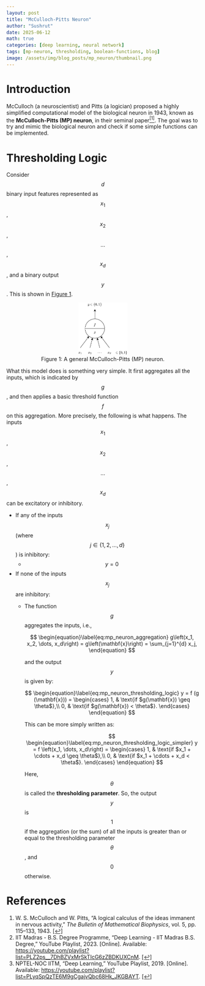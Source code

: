 ```yaml
---
layout: post
title: "McCulloch-Pitts Neuron"
author: "Sushrut"
date: 2025-06-12
math: true
categories: [deep learning, neural network]
tags: [mp-neuron, thresholding, boolean-functions, blog]
image: /assets/img/blog_posts/mp_neuron/thumbnail.png
---
```

# Introduction

McCulloch (a neuroscientist) and Pitts (a logician) proposed a highly simplified computational model of the biological neuron in 1943, known as the **McCulloch-Pitts (MP) neuron**, in their seminal paper<a id="cite1" href="#ref1"><sup>[1]</sup></a>. The goal was to try and mimic the biological neuron and check if some simple functions can be implemented.

# Thresholding Logic

Consider $$d$$ binary input features represented as $$x_1$$, $$x_2$$, $$\dots$$, $$x_d$$, and a binary output $$y$$. This is shown in [Figure 1](#fig-general-mp-neuron).

<figure id="fig-general-mp-neuron">
  <div style="text-align: center;">
    <img src="/assets/img/blog_posts/mp_neuron/general_mp_neuron.png" alt="A general McCulloch-Pitts (MP) neuron." style="width:30%">
  </div>
  <figcaption style="text-align: center;">Figure 1: A general McCulloch-Pitts (MP) neuron.</figcaption>
</figure>

What this model does is something very simple. It first aggregates all the inputs, which is indicated by $$g$$, and then applies a basic threshold function $$f$$ on this aggregation. More precisely, the following is what happens. The inputs $$x_1$$, $$x_2$$, $$\dots$$, $$x_d$$ can be excitatory or inhibitory.

- If any of the inputs $$x_j$$ (where $$j\in \{1, 2, \dots, d\}$$) is inhibitory:
  - $$y=0$$
- If none of the inputs $$x_j$$ are inhibitory:
  - The function $$g$$ aggregates the inputs, i.e.,

    $$
    \begin{equation}\label{eq:mp_neuron_aggregation}
    g\left(x_1, x_2, \dots, x_d\right) = g\left(\mathbf{x}\right) = \sum_{j=1}^{d} x_j,
    \end{equation}
    $$

    and the output $$y$$ is given by:

    $$
    \begin{equation}\label{eq:mp_neuron_thresholding_logic}
    y = f (g (\mathbf{x})) =
    \begin{cases}
        1, & \text{if $g(\mathbf{x}) \geq \theta$},\\
        0, & \text{if $g(\mathbf{x}) < \theta$}.
    \end{cases}
    \end{equation}
    $$

    This can be more simply written as:

    $$
    \begin{equation}\label{eq:mp_neuron_thresholding_logic_simpler}
    y = f \left(x_1, \dots, x_d\right) =
    \begin{cases}
        1, & \text{if $x_1 + \cdots + x_d \geq \theta$},\\
        0, & \text{if $x_1 + \cdots + x_d < \theta$}.
    \end{cases}
    \end{equation}
    $$

    Here, $$\theta$$ is called the **thresholding parameter**. So, the output $$y$$ is $$1$$ if the aggregation (or the sum) of all the inputs is greater than or equal to the thresholding parameter $$\theta$$, and $$0$$ otherwise.












# References

<ol>
  <li id="ref1">
    W. S. McCulloch and W. Pitts, “A logical calculus of the ideas immanent in nervous activity,” <i>The Bulletin of Mathematical Biophysics</i>, vol. 5, pp. 115–133, 1943. <a href="#cite1">[↩]</a>
  </li>

  <li id="ref2">
    IIT Madras - B.S. Degree Programme, “Deep Learning - IIT Madras B.S. Degree,” YouTube Playlist, 2023. [Online]. Available: <a href="https://youtube.com/playlist?list=PLZ2ps__7DhBZVxMrSkTIcG6zZBDKUXCnM">https://youtube.com/playlist?list=PLZ2ps__7DhBZVxMrSkTIcG6zZBDKUXCnM</a>. <a href="#cite2">[↩]</a>
  </li>

  <li id="ref3">
    NPTEL-NOC IITM, “Deep Learning,” YouTube Playlist, 2019. [Online]. Available: <a href="https://youtube.com/playlist?list=PLyqSpQzTE6M9gCgajvQbc68Hk_JKGBAYT">https://youtube.com/playlist?list=PLyqSpQzTE6M9gCgajvQbc68Hk_JKGBAYT</a>. <a href="#cite3">[↩]</a>
  </li>
</ol>
